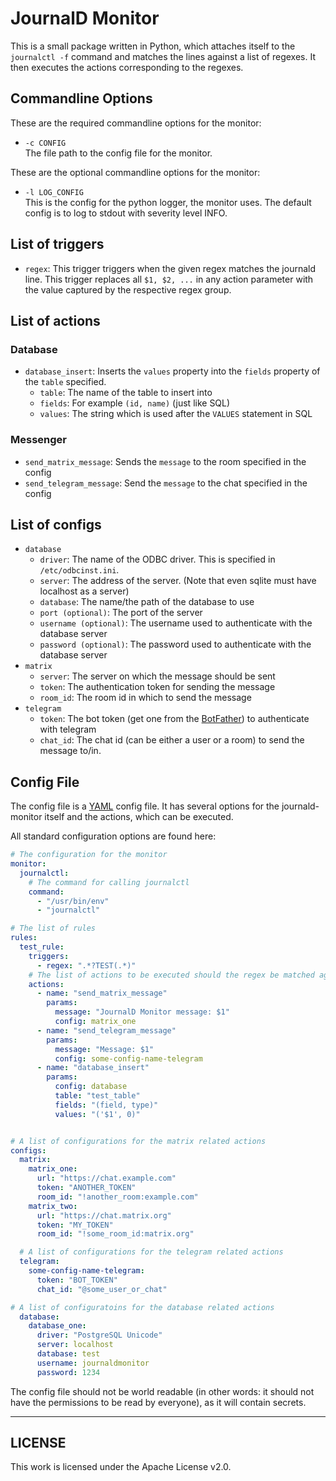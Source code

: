 # JournalD Monitor
This is a small package written in Python, which attaches itself to the ``journalctl -f`` command and matches the lines against a list of regexes. It then executes the actions corresponding to the regexes.

## Commandline Options

These are the required commandline options for the monitor:
* ``-c CONFIG``\
The file path to the config file for the monitor.

These are the optional commandline options for the monitor:
* ``-l LOG_CONFIG``\
This is the config for the python logger, the monitor uses. The default config is to log to stdout with severity level INFO.

## List of triggers
* ``regex``: This trigger triggers when the given regex matches the journald line. This trigger replaces all ``$1, $2, ...`` in any action parameter with the value captured by the respective regex group.

## List of actions
### Database
* ``database_insert``: Inserts the ``values`` property into the ``fields`` property of the ``table`` specified.
  * ``table``: The name of the table to insert into
  * ``fields``: For example ``(id, name)`` (just like SQL)
  * ``values``: The string which is used after the ``VALUES`` statement in SQL

### Messenger
* ``send_matrix_message``: Sends the ``message`` to the room specified in the config
* ``send_telegram_message``: Send the ``message`` to the chat specified in the config

## List of configs
* ``database``
  * ``driver``: The name of the ODBC driver. This is specified in ``/etc/odbcinst.ini``.
  * ``server``: The address of the server. (Note that even sqlite must have localhost as a server)
  * ``database``: The name/the path of the database to use
  * ``port (optional)``: The port of the server
  * ``username (optional)``: The username used to authenticate with the database server
  * ``password (optional)``: The password used to authenticate with the database server
* ``matrix``
  * ``server``: The server on which the message should be sent
  * ``token``: The authentication token for sending the message
  * ``room_id``: The room id in which to send the message
* ``telegram``
  * ``token``: The bot token (get one from the [BotFather](https://t.me/botfather)) to authenticate with telegram
  * ``chat_id``: The chat id (can be either a user or a room) to send the message to/in.

## Config File
The config file is a [YAML](https://yaml.org/) config file. It has several options for the journald-monitor itself and the actions, which can be executed.

All standard configuration options are found here:
```yaml
# The configuration for the monitor
monitor:
  journalctl:
    # The command for calling journalctl
    command:
      - "/usr/bin/env"
      - "journalctl"

# The list of rules
rules:
  test_rule:
    triggers:
      - regex: ".*?TEST(.*)"
    # The list of actions to be executed should the regex be matched against a line
    actions:
      - name: "send_matrix_message"
        params:
          message: "JournalD Monitor message: $1"
          config: matrix_one
      - name: "send_telegram_message"
        params:
          message: "Message: $1"
          config: some-config-name-telegram
      - name: "database_insert"
        params:
          config: database
          table: "test_table"
          fields: "(field, type)"
          values: "('$1', 0)"


# A list of configurations for the matrix related actions
configs:
  matrix:
    matrix_one:
      url: "https://chat.example.com"
      token: "ANOTHER_TOKEN"
      room_id: "!another_room:example.com"
    matrix_two:
      url: "https://chat.matrix.org"
      token: "MY_TOKEN"
      room_id: "!some_room_id:matrix.org"

  # A list of configurations for the telegram related actions
  telegram:
    some-config-name-telegram:
      token: "BOT_TOKEN"
      chat_id: "@some_user_or_chat"

# A list of configuratoins for the database related actions
  database:
    database_one:
      driver: "PostgreSQL Unicode"
      server: localhost
      database: test
      username: journaldmonitor
      password: 1234
```

The config file should not be world readable (in other words: it should not have the permissions to be read by everyone), as it will contain secrets.

---

## LICENSE

This work is licensed under the Apache License v2.0.
